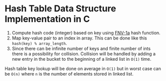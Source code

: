 # Hash Table Data Structure Implementation in C

1. Compute hash code (integer) based on key using [FNV-1a](https://en.wikipedia.org/wiki/Fowler%E2%80%93Noll%E2%80%93Vo_hash_function) hash function.
2. Map key-value pair to an index in array. This can be done like this `hash(key) % array_length`.
3. Since there can be infinite number of keys and finite number of ints there is a possibility for collision. Collision will be handled by adding a new entry in the bucket to the beginning of a linked list in `O(1)` time.

Hash table key lookup will be done on average in `O(1)` but in worst case can be `O(n)` where `n` is the number of elements stored in linked list.
